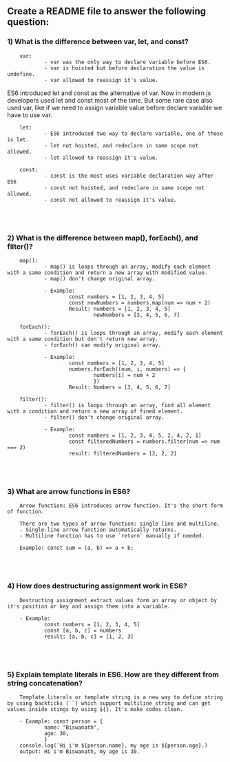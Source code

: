 ## Create a README file to answer the following question:

### 1) What is the difference between var, let, and const?

        var:
                - var was the only way to declare variable before ES6.
                - var is hoisted but before declaration the value is undefine.
                - var allowed to reassign it's value.

ES6 introduced let and const as the alternative of var. Now in modern js developers used let and const most of the time. But some rare case also used var, like if we need to assign variable value before declare variable we have to use var.

        let:
                - ES6 introduced two way to declare variable, one of those is let.
                - let not hoisted, and redeclare in same scope not allowed.
                - let allowed to reassign it's value.

        const:
                - const is the most uses variable declaration way after ES6
                - const not hoisted, and redeclare in same scope not allowed.
                - const not allowed to reassign it's value.

<br><br>

### 2) What is the difference between map(), forEach(), and filter()?

        map():
                - map() is loops through an array, modify each element with a same condition and return a new array with modified value.
                - map() don't change original array.

                - Example:
                        const numbers = [1, 2, 3, 4, 5]
                        const newNumbers = numbers.map(num => num + 2)
                        Result: numbers = [1, 2, 3, 4, 5]
                                newNumbers = [3, 4, 5, 6, 7]

        forEach():
                - forEach() is loops through an array, modify each element with a same condition but don't return new array.
                - forEach() can modify original array.

                - Example:
                        const numbers = [1, 2, 3, 4, 5]
                        numbers.forEach((num, i, numbers) => {
                                numbers[i] = num + 2
                                })
                        Result: Numbers = [3, 4, 5, 6, 7]

        filter():
                - filter() is loops through an array, find all element with a condition and return a new array of fined element.
                - filter() don't change original array.

                - Example:
                        const numbers = [1, 2, 3, 4, 5, 2, 4, 2, 1]
                        const filteredNumbers = numbers.filter(num => num === 2)
                        result: filteredNumbers = [2, 2, 2]

<br><br>

### 3) What are arrow functions in ES6?

        Arrow function: ES6 introduces arrow function. It's the short form of function.

        There are two types of arrow function: single line and multiline.
        - Single-line arrow function automatically returns.
        - Multiline function has to use `return` manually if needed.

        Example: const sum = (a, b) => a + b;

<br><br>

### 4) How does destructuring assignment work in ES6?

        Destructing assignment extract values form an array or object by it's position or key and assign them into a variable.

        - Example:
                const numbers = [1, 2, 3, 4, 5]
                const [a, b, c] = numbers
                result: [a, b, c] = [1, 2, 3]

<br><br>

### 5) Explain template literals in ES6. How are they different from string concatenation?

        Template literals or template string is a new way to define string by using backticks (``) which support multiline string and can get values inside stings by using ${}. It's make codes clean.

        - Example: const person = {
                name: "Biswanath",
                age: 30,
                }
        console.log(`Hi i'm ${person.name}, my age is ${person.age}.)
        output: Hi i'm Biswanath, my age is 30.
